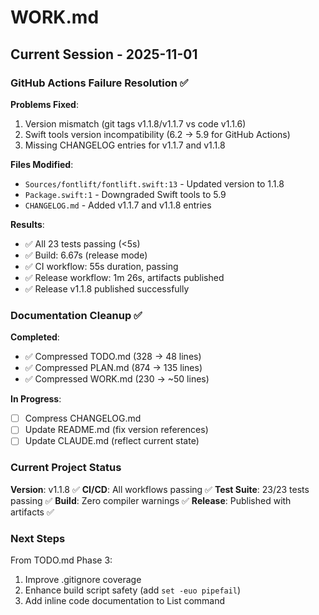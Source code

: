 # WORK.md
<!-- this_file: WORK.md -->

## Current Session - 2025-11-01

### GitHub Actions Failure Resolution ✅

**Problems Fixed**:
1. Version mismatch (git tags v1.1.8/v1.1.7 vs code v1.1.6)
2. Swift tools version incompatibility (6.2 → 5.9 for GitHub Actions)
3. Missing CHANGELOG entries for v1.1.7 and v1.1.8

**Files Modified**:
- `Sources/fontlift/fontlift.swift:13` - Updated version to 1.1.8
- `Package.swift:1` - Downgraded Swift tools to 5.9
- `CHANGELOG.md` - Added v1.1.7 and v1.1.8 entries

**Results**:
- ✅ All 23 tests passing (<5s)
- ✅ Build: 6.67s (release mode)
- ✅ CI workflow: 55s duration, passing
- ✅ Release workflow: 1m 26s, artifacts published
- ✅ Release v1.1.8 published successfully

### Documentation Cleanup ✅

**Completed**:
- ✅ Compressed TODO.md (328 → 48 lines)
- ✅ Compressed PLAN.md (874 → 135 lines)
- ✅ Compressed WORK.md (230 → ~50 lines)

**In Progress**:
- [ ] Compress CHANGELOG.md
- [ ] Update README.md (fix version references)
- [ ] Update CLAUDE.md (reflect current state)

### Current Project Status

**Version**: v1.1.8 ✅
**CI/CD**: All workflows passing ✅
**Test Suite**: 23/23 tests passing ✅
**Build**: Zero compiler warnings ✅
**Release**: Published with artifacts ✅

### Next Steps

From TODO.md Phase 3:
1. Improve .gitignore coverage
2. Enhance build script safety (add `set -euo pipefail`)
3. Add inline code documentation to List command
